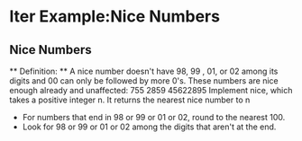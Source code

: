 # lter Example:Nice Numbers
## Nice Numbers
** Definition: ** A nice number doesn't have 98, 99 , 01, or 02 among its digits and 00 can only be followed by more 0's.
These numbers are nice enough already and unaffected: 755 2859 45622895
Implement nice, which takes a positive integer n. It returns the nearest nice number to n
- For numbers that end in 98 or 99 or 01 or 02, round to the nearest 100.
- Look for 98 or 99 or 01 or 02 among the digits that aren't at the end.
